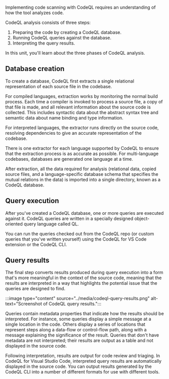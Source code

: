 Implementing code scanning with CodeQL requires an understanding of how the tool analyzes code.

CodeQL analysis consists of three steps:

1. Preparing the code by creating a CodeQL database.
2. Running CodeQL queries against the database.
3. Interpreting the query results.

In this unit, you'll learn about the three phases of CodeQL analysis.

## Database creation

To create a database, CodeQL first extracts a single relational representation of each source file in the codebase.

For compiled languages, extraction works by monitoring the normal build process. Each time a compiler is invoked to process a source file, a copy of that file is made, and all relevant information about the source code is collected. This includes syntactic data about the abstract syntax tree and semantic data about name binding and type information.

For interpreted languages, the extractor runs directly on the source code, resolving dependencies to give an accurate representation of the codebase.

There is one extractor for each language supported by CodeQL to ensure that the extraction process is as accurate as possible. For multi-language codebases, databases are generated one language at a time.

After extraction, all the data required for analysis (relational data, copied source files, and a language-specific database schema that specifies the mutual relations in the data) is imported into a single directory, known as a CodeQL database.

## Query execution

After you've created a CodeQL database, one or more queries are executed against it. CodeQL queries are written in a specially designed object-oriented query language called QL.

You can run the queries checked out from the CodeQL repo (or custom queries that you've written yourself) using the CodeQL for VS Code extension or the CodeQL CLI.

## Query results

The final step converts results produced during query execution into a form that's more meaningful in the context of the source code, meaning that the results are interpreted in a way that highlights the potential issue that the queries are designed to find.

:::image type="content" source="../media/codeql-query-results.png" alt-text="Screenshot of CodeQL query results.":::

Queries contain metadata properties that indicate how the results should be interpreted. For instance, some queries display a simple message at a single location in the code. Others display a series of locations that represent steps along a data-flow or control-flow path, along with a message explaining the significance of the result. Queries that don't have metadata are not interpreted; their results are output as a table and not displayed in the source code.

Following interpretation, results are output for code review and triaging. In CodeQL for Visual Studio Code, interpreted query results are automatically displayed in the source code. You can output results generated by the CodeQL CLI into a number of different formats for use with different tools.
